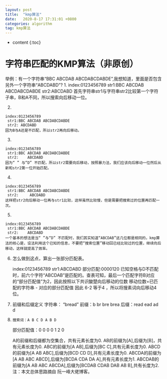 ```yaml
---
layout: post
title:  "kmp算法"
date:   2020-8-17 17:31:01 +0800
categories: algorithm
tag: kmp算法
---
```


* content
{:toc}

# 字符串匹配的KMP算法（非原创）

举例：有一个字符串“BBC ABCDAB ABCDABCDABDE”,我想知道，里面是否包含另外一个字符串“ABCDABD”?
1. 
    index:0123456789
     str1:BBC ABCDAB ABCDABCDABDE
     str2:ABCDABD
    首先字符串str1与字符串str2比较第一个字符子串，B和A不同，所以搜索向后移动一位。

2. 

    index:0123456789
     str1:BBC ABCDAB ABCDABCDABDE
     str2: ABCDABD
    因为B与A还是不匹配，所以str2再向后移动。

3. 

    index:0123456789
     str1:BBC ABCDAB ABCDABCDABDE
     str2:    ABCDABD
    因为“ ” 与“D” 不匹配，所以str2需要向后移动，按照暴力法，我们应该向后移动一位然后从新和str2第一位开始匹配。

4. 

    index:0123456789
     str1:BBC ABCDAB ABCDABCDABDE
     str2:     ABCDABD   
    这样把str2向后移动一位再与str1比较，这样虽然比较慢，但是需要把搜索过的位置再匹配一次。

5. 

    index:0123456789
     str1:BBC ABCDAB ABCDABCDABDE
     str2:    ABCDABD
    一个基本的想法是当“ ”与“D” 不匹配时，我们其实知道“ABCDAB”这几位都是相同的，kmp算法的核心是，设法利用这个已知的信息，不要把“搜索位置”移动回已经比较过的位置，继续向后移动，这样就提高了效率。

6. 
    怎么做到这点，算出一张部分匹配表。

     index:0123456789
      str1:ABCDABD
   部分匹配:0000120
   已知空格与D不匹配时，前六个字符“ABCDAB”是匹配的。查表可知，最后一个匹配字符B对应的“部分匹配值”为2，因此按照以下共识酸楚向后移动的位数
    移动位数=已匹配的字符串 - 对应的部分匹配值
    因此 6-2 等于4 ，所以将搜素词向后移动4位。

7. 
    前缀和后缀定义
    字符串： “bread”
    前缀：b br bre brea 
    后缀：read ead ad d

8. 
       搜索词：A B C D A B D
    部分匹配值：0 0 0 0 1 2 0

    A的前缀和后缀都为空集合，共有元素长度为0.
    AB的前缀为[A],后缀为[B]，共有元素长度为0.
    ABC的前缀为[A AB],后缀为[BC C],共有元素长度为0.
    ABCD的前缀为[A AB ABC],后缀为[BCD CD D],共有元素长度为0.
    ABCDA的前缀为[A AB ABC ABCD],后缀为[BCDA CDA DA A],共有元素长度为1.
    ABCDAB的前缀为[A AB ABC ABCDA],后缀为[BCDAB CDAB DAB AB B],共有长度为2.
注：本文总体思路摘自 阮一峰大佬博客。